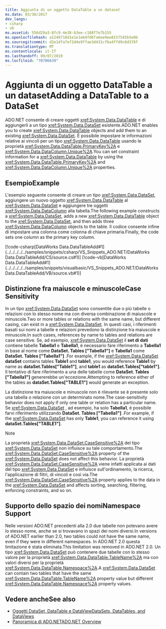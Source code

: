 ```yaml
---
title: Aggiunta di un oggetto DataTable a un dataset
ms.date: 03/30/2017
dev_langs:
- csharp
- vb
ms.assetid: 556d29a3-8fc9-4e38-b3ee-c188f7e7b155
ms.openlocfilehash: a1249718d1e1e1e64fd6fa6ee9ee8157545b5e0b
ms.sourcegitcommit: d2e1dfa7ef2d4e9ffae3d431cf6a4ffd9c8d378f
ms.translationtype: MT
ms.contentlocale: it-IT
ms.lasthandoff: 09/07/2019
ms.locfileid: "70786639"
---
```

# <a name="adding-a-datatable-to-a-dataset"></a><span data-ttu-id="c46a8-102">Aggiunta di un oggetto DataTable a un dataset</span><span class="sxs-lookup"><span data-stu-id="c46a8-102">Adding a DataTable to a DataSet</span></span>
<span data-ttu-id="c46a8-103">ADO.NET consente di creare oggetti <xref:System.Data.DataTable> e di aggiungerli a un tipo <xref:System.Data.DataSet> esistente.</span><span class="sxs-lookup"><span data-stu-id="c46a8-103">ADO.NET enables you to create <xref:System.Data.DataTable> objects and add them to an existing <xref:System.Data.DataSet>.</span></span> <span data-ttu-id="c46a8-104">È possibile impostare le informazioni relative ai vincoli per un tipo <xref:System.Data.DataTable> usando le proprietà <xref:System.Data.DataTable.PrimaryKey%2A> e <xref:System.Data.DataColumn.Unique%2A>.</span><span class="sxs-lookup"><span data-stu-id="c46a8-104">You can set constraint information for a <xref:System.Data.DataTable> by using the <xref:System.Data.DataTable.PrimaryKey%2A> and <xref:System.Data.DataColumn.Unique%2A> properties.</span></span>  
  
## <a name="example"></a><span data-ttu-id="c46a8-105">Esempio</span><span class="sxs-lookup"><span data-stu-id="c46a8-105">Example</span></span>  
 <span data-ttu-id="c46a8-106">L'esempio seguente consente di creare un tipo <xref:System.Data.DataSet>, aggiungere un nuovo oggetto <xref:System.Data.DataTable> al <xref:System.Data.DataSet> e aggiungere tre oggetti <xref:System.Data.DataColumn> alla tabella.</span><span class="sxs-lookup"><span data-stu-id="c46a8-106">The following example constructs a <xref:System.Data.DataSet>, adds a new <xref:System.Data.DataTable> object to the <xref:System.Data.DataSet>, and then adds three <xref:System.Data.DataColumn> objects to the table.</span></span> <span data-ttu-id="c46a8-107">Il codice consente infine di impostare una colonna come colonna di chiave primaria.</span><span class="sxs-lookup"><span data-stu-id="c46a8-107">Finally, the code sets one column as the primary key column.</span></span>  
  
 [!code-csharp[DataWorks Data.DataTableAdd#1](../../../../../samples/snippets/csharp/VS_Snippets_ADO.NET/DataWorks Data.DataTableAdd/CS/source.cs#1)]
 [!code-vb[DataWorks Data.DataTableAdd#1](../../../../../samples/snippets/visualbasic/VS_Snippets_ADO.NET/DataWorks Data.DataTableAdd/VB/source.vb#1)]  
  
## <a name="case-sensitivity"></a><span data-ttu-id="c46a8-108">Distinzione fra maiuscole e minuscole</span><span class="sxs-lookup"><span data-stu-id="c46a8-108">Case Sensitivity</span></span>  
 <span data-ttu-id="c46a8-109">In un tipo <xref:System.Data.DataSet> sono consentite due o più tabelle o relazioni con lo stesso nome ma con diversa combinazione di maiuscole e minuscole.</span><span class="sxs-lookup"><span data-stu-id="c46a8-109">Two or more tables or relations with the same name, but different casing, can exist in a <xref:System.Data.DataSet>.</span></span> <span data-ttu-id="c46a8-110">In questi casi, i riferimenti basati sui nomi a tabelle e relazioni prevedono la distinzione tra maiuscole e minuscole.</span><span class="sxs-lookup"><span data-stu-id="c46a8-110">In such cases, references by name to tables and relations are case sensitive.</span></span> <span data-ttu-id="c46a8-111">Se, ad esempio, <xref:System.Data.DataSet> il **set di dati** contiene tabelle **Tabella1** e **Tabella1**, è necessario fare riferimento a **Tabella1** in base al nome come **DataSet. Tables ["Tabella1"]** e **Tabella1** come **DataSet. Tables ["Tabella1"]** .</span><span class="sxs-lookup"><span data-stu-id="c46a8-111">For example, if the <xref:System.Data.DataSet> **dataSet** contains tables **Table1** and **table1**, you would reference **Table1** by name as **dataSet.Tables["Table1"]**, and **table1** as **dataSet.Tables["table1"]**.</span></span> <span data-ttu-id="c46a8-112">Il tentativo di fare riferimento a una delle tabelle come **DataSet. Tables ["Tabella1"]** genererebbe un'eccezione.</span><span class="sxs-lookup"><span data-stu-id="c46a8-112">Attempting to reference either of the tables as **dataSet.Tables["TABLE1"]** would generate an exception.</span></span>  
  
 <span data-ttu-id="c46a8-113">La distinzione tra maiuscole e minuscole non è rilevante se è presente solo una tabella o relazione con un determinato nome.</span><span class="sxs-lookup"><span data-stu-id="c46a8-113">The case-sensitivity behavior does not apply if only one table or relation has a particular name.</span></span> <span data-ttu-id="c46a8-114">Se <xref:System.Data.DataSet> , ad esempio, ha solo **Tabella1**, è possibile farvi riferimento utilizzando **DataSet. Tables ["Tabella1"]** .</span><span class="sxs-lookup"><span data-stu-id="c46a8-114">For example, if the <xref:System.Data.DataSet> has only **Table1**, you can reference it using **dataSet.Tables["TABLE1"]**.</span></span>  
  
> [!NOTE]
> <span data-ttu-id="c46a8-115">La proprietà <xref:System.Data.DataSet.CaseSensitive%2A> del tipo <xref:System.Data.DataSet> non influisce su tale comportamento.</span><span class="sxs-lookup"><span data-stu-id="c46a8-115">The <xref:System.Data.DataSet.CaseSensitive%2A> property of the <xref:System.Data.DataSet> does not affect this behavior.</span></span> <span data-ttu-id="c46a8-116">La proprietà <xref:System.Data.DataSet.CaseSensitive%2A> viene infatti applicata ai dati del tipo <xref:System.Data.DataSet> e influisce sull'ordinamento, la ricerca, l'applicazione di filtri, di vincoli e così via.</span><span class="sxs-lookup"><span data-stu-id="c46a8-116">The <xref:System.Data.DataSet.CaseSensitive%2A> property applies to the data in the <xref:System.Data.DataSet> and affects sorting, searching, filtering, enforcing constraints, and so on.</span></span>  
  
## <a name="namespace-support"></a><span data-ttu-id="c46a8-117">Supporto dello spazio dei nomi</span><span class="sxs-lookup"><span data-stu-id="c46a8-117">Namespace Support</span></span>  
 <span data-ttu-id="c46a8-118">Nelle versioni ADO.NET precedenti alla 2.0 due tabelle non potevano avere lo stesso nome, anche se si trovavano in spazi dei nomi diversi.</span><span class="sxs-lookup"><span data-stu-id="c46a8-118">In versions of ADO.NET earlier than 2.0, two tables could not have the same name, even if they were in different namespaces.</span></span> <span data-ttu-id="c46a8-119">In ADO.NET 2.0 questa limitazione è stata eliminata.</span><span class="sxs-lookup"><span data-stu-id="c46a8-119">This limitation was removed in ADO.NET 2.0.</span></span> <span data-ttu-id="c46a8-120">Un tipo <xref:System.Data.DataSet> può contenere due tabelle con lo stesso valore per la proprietà <xref:System.Data.DataTable.TableName%2A> ma con valori diversi per la proprietà <xref:System.Data.DataTable.Namespace%2A>.</span><span class="sxs-lookup"><span data-stu-id="c46a8-120">A <xref:System.Data.DataSet> can contain two tables that have the same <xref:System.Data.DataTable.TableName%2A> property value but different <xref:System.Data.DataTable.Namespace%2A> property values.</span></span>  
  
## <a name="see-also"></a><span data-ttu-id="c46a8-121">Vedere anche</span><span class="sxs-lookup"><span data-stu-id="c46a8-121">See also</span></span>

- [<span data-ttu-id="c46a8-122">Oggetti DataSet, DataTable e DataView</span><span class="sxs-lookup"><span data-stu-id="c46a8-122">DataSets, DataTables, and DataViews</span></span>](index.md)
- [<span data-ttu-id="c46a8-123">Panoramica di ADO.NET</span><span class="sxs-lookup"><span data-stu-id="c46a8-123">ADO.NET Overview</span></span>](../ado-net-overview.md)
